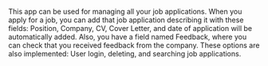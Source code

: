 This app can be used for managing all your job applications. 
When you apply for a job, you can add that job application describing it with these fields:
Position, Company, CV, Cover Letter, and date of application will be automatically added. 
Also, you have a field named Feedback, where you can check that you received feedback from the company. 
These options are also implemented: User login, deleting, and searching job applications. 
